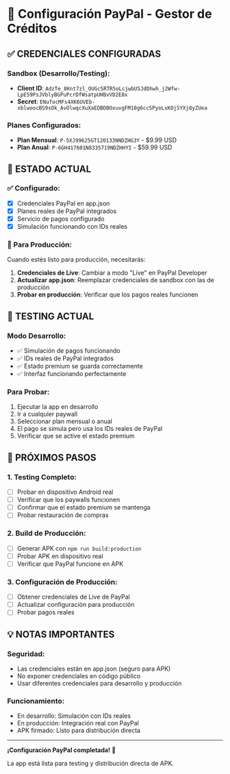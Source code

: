 # 🔑 Configuración PayPal - Gestor de Créditos

## ✅ **CREDENCIALES CONFIGURADAS**

### **Sandbox (Desarrollo/Testing):**
- **Client ID**: `AdzTe_8Knt7zl_OUGc5RTR5oLcjwbU5JdDhwh_j2Wfw-LpE59PsJVblyBGPuPcrDfWsatpUHBvVD2E8x`
- **Secret**: `ENufocMFs4XK6UVEb-xblwoocBS9sOk_AvOlwqcXuXaEDBDBOxuvgFM10g6ccSPyoLxKOjSYXj8yZUea`

### **Planes Configurados:**
- **Plan Mensual**: `P-5XJ99625GT120133NNDZHG3Y` - $9.99 USD
- **Plan Anual**: `P-6GH417601N8335719NDZHHYI` - $59.99 USD

## 🔧 **ESTADO ACTUAL**

### **✅ Configurado:**
- [x] Credenciales PayPal en app.json
- [x] Planes reales de PayPal integrados
- [x] Servicio de pagos configurado
- [x] Simulación funcionando con IDs reales

### **🔄 Para Producción:**
Cuando estés listo para producción, necesitarás:

1. **Credenciales de Live**: Cambiar a modo "Live" en PayPal Developer
2. **Actualizar app.json**: Reemplazar credenciales de sandbox con las de producción
3. **Probar en producción**: Verificar que los pagos reales funcionen

## 🧪 **TESTING ACTUAL**

### **Modo Desarrollo:**
- ✅ Simulación de pagos funcionando
- ✅ IDs reales de PayPal integrados
- ✅ Estado premium se guarda correctamente
- ✅ Interfaz funcionando perfectamente

### **Para Probar:**
1. Ejecutar la app en desarrollo
2. Ir a cualquier paywall
3. Seleccionar plan mensual o anual
4. El pago se simula pero usa los IDs reales de PayPal
5. Verificar que se active el estado premium

## 🚀 **PRÓXIMOS PASOS**

### **1. Testing Completo:**
- [ ] Probar en dispositivo Android real
- [ ] Verificar que los paywalls funcionen
- [ ] Confirmar que el estado premium se mantenga
- [ ] Probar restauración de compras

### **2. Build de Producción:**
- [ ] Generar APK con `npm run build:production`
- [ ] Probar APK en dispositivo real
- [ ] Verificar que PayPal funcione en APK

### **3. Configuración de Producción:**
- [ ] Obtener credenciales de Live de PayPal
- [ ] Actualizar configuración para producción
- [ ] Probar pagos reales

## 💡 **NOTAS IMPORTANTES**

### **Seguridad:**
- Las credenciales están en app.json (seguro para APK)
- No exponer credenciales en código público
- Usar diferentes credenciales para desarrollo y producción

### **Funcionamiento:**
- En desarrollo: Simulación con IDs reales
- En producción: Integración real con PayPal
- APK firmado: Listo para distribución directa

---

**¡Configuración PayPal completada!** 🎉

La app está lista para testing y distribución directa de APK.

